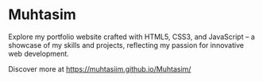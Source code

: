 # Muhtasim

Explore my portfolio website crafted with HTML5, CSS3, and JavaScript – a showcase of my skills and projects, reflecting my passion for innovative web development.

Discover more at https://muhtasiim.github.io/Muhtasim/
